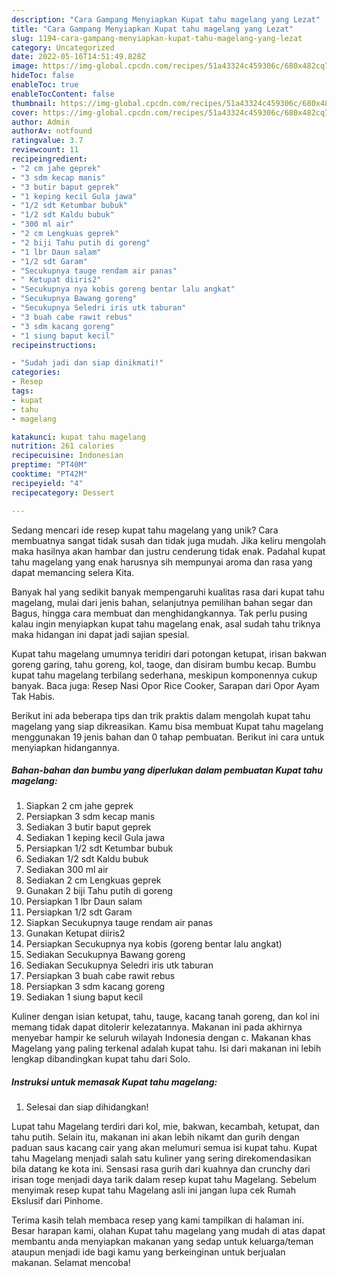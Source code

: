 ```yaml
---
description: "Cara Gampang Menyiapkan Kupat tahu magelang yang Lezat"
title: "Cara Gampang Menyiapkan Kupat tahu magelang yang Lezat"
slug: 1194-cara-gampang-menyiapkan-kupat-tahu-magelang-yang-lezat
category: Uncategorized
date: 2022-05-16T14:51:49.828Z
image: https://img-global.cpcdn.com/recipes/51a43324c459306c/680x482cq70/kupat-tahu-magelang-foto-resep-utama.jpg
hideToc: false
enableToc: true
enableTocContent: false
thumbnail: https://img-global.cpcdn.com/recipes/51a43324c459306c/680x482cq70/kupat-tahu-magelang-foto-resep-utama.jpg
cover: https://img-global.cpcdn.com/recipes/51a43324c459306c/680x482cq70/kupat-tahu-magelang-foto-resep-utama.jpg
author: Admin
authorAv: notfound
ratingvalue: 3.7
reviewcount: 11
recipeingredient:
- "2 cm jahe geprek"
- "3 sdm kecap manis"
- "3 butir baput geprek"
- "1 keping kecil Gula jawa"
- "1/2 sdt Ketumbar bubuk"
- "1/2 sdt Kaldu bubuk"
- "300 ml air"
- "2 cm Lengkuas geprek"
- "2 biji Tahu putih di goreng"
- "1 lbr Daun salam"
- "1/2 sdt Garam"
- "Secukupnya tauge rendam air panas"
- " Ketupat diiris2"
- "Secukupnya nya kobis goreng bentar lalu angkat"
- "Secukupnya Bawang goreng"
- "Secukupnya Seledri iris utk taburan"
- "3 buah cabe rawit rebus"
- "3 sdm kacang goreng"
- "1 siung baput kecil"
recipeinstructions:

- "Sudah jadi dan siap dinikmati!"
categories:
- Resep
tags:
- kupat
- tahu
- magelang

katakunci: kupat tahu magelang 
nutrition: 261 calories
recipecuisine: Indonesian
preptime: "PT40M"
cooktime: "PT42M"
recipeyield: "4"
recipecategory: Dessert

---
```





Sedang mencari ide resep kupat tahu magelang yang unik? Cara membuatnya sangat tidak susah dan tidak juga mudah. Jika keliru mengolah maka hasilnya akan hambar dan justru cenderung tidak enak. Padahal kupat tahu magelang yang enak harusnya sih mempunyai aroma dan rasa yang dapat memancing selera Kita.





Banyak hal yang sedikit banyak mempengaruhi kualitas rasa dari kupat tahu magelang, mulai dari jenis bahan, selanjutnya pemilihan bahan segar dan Bagus, hingga cara membuat dan menghidangkannya. Tak perlu pusing kalau ingin menyiapkan kupat tahu magelang enak,      asal sudah tahu triknya maka hidangan ini dapat jadi sajian spesial.














Kupat tahu magelang umumnya teridiri dari potongan ketupat, irisan bakwan goreng garing, tahu goreng, kol, taoge, dan disiram bumbu kecap. Bumbu kupat tahu magelang terbilang sederhana, meskipun komponennya cukup banyak. Baca juga: Resep Nasi Opor Rice Cooker, Sarapan dari Opor Ayam Tak Habis.






Berikut ini ada beberapa tips dan trik praktis dalam mengolah kupat tahu magelang yang siap dikreasikan. Kamu bisa membuat Kupat tahu magelang menggunakan 19 jenis bahan dan 0 tahap pembuatan. Berikut ini cara untuk menyiapkan hidangannya.

<!--inarticleads1-->

##### Bahan-bahan dan bumbu yang diperlukan dalam pembuatan Kupat tahu magelang:

1. Siapkan 2 cm jahe geprek
1. Persiapkan 3 sdm kecap manis
1. Sediakan 3 butir baput geprek
1. Sediakan 1 keping kecil Gula jawa
1. Persiapkan 1/2 sdt Ketumbar bubuk
1. Sediakan 1/2 sdt Kaldu bubuk
1. Sediakan 300 ml air
1. Sediakan 2 cm Lengkuas geprek
1. Gunakan 2 biji Tahu putih di goreng
1. Persiapkan 1 lbr Daun salam
1. Persiapkan 1/2 sdt Garam
1. Siapkan Secukupnya tauge rendam air panas
1. Gunakan  Ketupat diiris2
1. Persiapkan Secukupnya nya kobis (goreng bentar lalu angkat)
1. Sediakan Secukupnya Bawang goreng
1. Sediakan Secukupnya Seledri iris utk taburan
1. Persiapkan 3 buah cabe rawit rebus
1. Persiapkan 3 sdm kacang goreng
1. Sediakan 1 siung baput kecil


Kuliner dengan isian ketupat, tahu, tauge, kacang tanah goreng, dan kol ini memang tidak dapat ditolerir kelezatannya. Makanan ini pada akhirnya menyebar hampir ke seluruh wilayah Indonesia dengan c. Makanan khas Magelang yang paling terkenal adalah kupat tahu. Isi dari makanan ini lebih lengkap dibandingkan kupat tahu dari Solo. 

<!--inarticleads2-->

##### Instruksi untuk memasak Kupat tahu magelang:


1. Selesai dan siap dihidangkan!

Lupat tahu Magelang terdiri dari kol, mie, bakwan, kecambah, ketupat, dan tahu putih. Selain itu, makanan ini akan lebih nikamt dan gurih dengan paduan saus kacang cair yang akan melumuri semua isi kupat tahu. Kupat tahu Magelang menjadi salah satu kuliner yang sering direkomendasikan bila datang ke kota ini. Sensasi rasa gurih dari kuahnya dan crunchy dari irisan toge menjadi daya tarik dalam resep kupat tahu Magelang. Sebelum menyimak resep kupat tahu Magelang asli ini jangan lupa cek Rumah Ekslusif dari Pinhome. 

Terima kasih telah membaca resep yang kami tampilkan di halaman ini. Besar harapan kami, olahan Kupat tahu magelang yang mudah di atas dapat membantu anda menyiapkan makanan yang sedap untuk keluarga/teman ataupun menjadi ide bagi kamu yang berkeinginan untuk berjualan makanan. Selamat mencoba!
